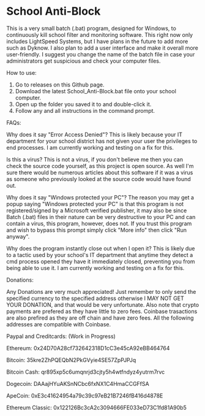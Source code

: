 # School Anti-Block
This is a very small batch (.bat) program, designed for Windows, to continuously kill school filter and monitoring software.
This right now only includes LightSpeed Systems, but I have plans in the future to add more such as Dyknow.
I also plan to add a user interface and make it overall more user-friendly.
I suggest you change the name of the batch file in case your administrators get suspicious and check your computer files.

How to use:

1. Go to releases on this Github page.
2. Download the latest School_Anti-Block.bat file onto your school computer.
3. Open up the folder you saved it to and double-click it.
4. Follow any and all instructions in the command prompt.

FAQs:

Why does it say "Error Access Denied"?
This is likely because your IT department for your school district has not given your user the privileges to end processes. I am currently working and testing on a fix for this.

Is this a virus?
This is not a virus, if you don't believe me then you can check the source code yourself, as this project is open source. As well I'm sure there would be numerous articles about this software if it was a virus as someone who previously looked at the source code would have found out.

Why does it say "Windows protected your PC"?
The reason you may get a popup saying "Windows protected your PC" is that this program is not registered/signed by a Microsoft verified publisher, it may also be since Batch (.bat) files in their nature can be very destructive to your PC and can contain a virus, this program, however, does not. If you trust this program and wish to bypass this prompt simply click "More info" then click "Run anyway".

Why does the program instantly close out when I open it?
This is likely due to a tactic used by your school's IT department that anytime they detect a cmd process opened they have it immediately closed, preventing you from being able to use it. I am currently working and testing on a fix for this.

Donations:

Any Donations are very much appreciated! Just remember to only send the specified currency to the specified address otherwise I MAY NOT GET YOUR DONATION, and that would be very unfortunate. Also note that crypto payments are prefered as they have little to zero fees. Coinbase trasactions are also prefired as they are off chain and have zero fees. All the following addresses are compatible with Coinbase.

Paypal and Creditcards:
(Work in Progress)

Ethereum:
0x24D70A28cf732642318D1cC3e45cA92eBB464764

Bitcoin:
35kre2ZhPQEQbN2PkGVyie4SE57ZpPJPJq

Bitcoin Cash:
qr895xp5c6umqnrjd3cjty5h4wtfndyz4yutrm7rvc

Dogecoin:
DAAajHYuAKSnNCbc6fxNX1C4HmaCCGFfSA

ApeCoin:
0xE3c41624954a79c39c97eB21B7246fB416d4878E

Ethereum Classic:
0x122126Bc3cA2c3094666FE033eD73C1fd81A90b5

